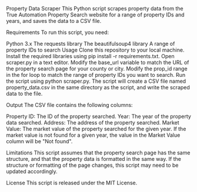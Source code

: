 Property Data Scraper
This Python script scrapes property data from the True Automation Property Search website for a range of property IDs and years, and saves the data to a CSV file.

Requirements
To run this script, you need:

Python 3.x
The requests library
The beautifulsoup4 library
A range of property IDs to search
Usage
Clone this repository to your local machine.
Install the required libraries using pip install -r requirements.txt.
Open scraper.py in a text editor.
Modify the base_url variable to match the URL of the property search page for your county or city.
Modify the prop_id range in the for loop to match the range of property IDs you want to search.
Run the script using python scraper.py.
The script will create a CSV file named property_data.csv in the same directory as the script, and write the scraped data to the file.

Output
The CSV file contains the following columns:

Property ID: The ID of the property searched.
Year: The year of the property data searched.
Address: The address of the property searched.
Market Value: The market value of the property searched for the given year.
If the market value is not found for a given year, the value in the Market Value column will be "Not found".

Limitations
This script assumes that the property search page has the same structure, and that the property data is formatted in the same way. If the structure or formatting of the page changes, this script may need to be updated accordingly.

License
This script is released under the MIT License.